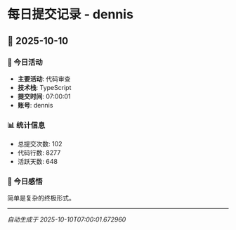 # 每日提交记录 - dennis

## 📅 2025-10-10

### 🎯 今日活动
- **主要活动**: 代码审查
- **技术栈**: TypeScript
- **提交时间**: 07:00:01
- **账号**: dennis

### 📊 统计信息
- 总提交次数: 102
- 代码行数: 8277
- 活跃天数: 648

### 💭 今日感悟
简单是复杂的终极形式。

---
*自动生成于 2025-10-10T07:00:01.672960*
